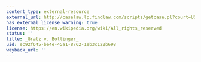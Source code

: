 ```yaml
---
content_type: external-resource
external_url: http://caselaw.lp.findlaw.com/scripts/getcase.pl?court=US&vol=000&invol=02-516
has_external_license_warning: true
license: https://en.wikipedia.org/wiki/All_rights_reserved
status: ''
title: _Gratz v. Bollinger_
uid: ec92f645-be4e-45a1-8762-1eb3c122b698
wayback_url: ''
---
```

